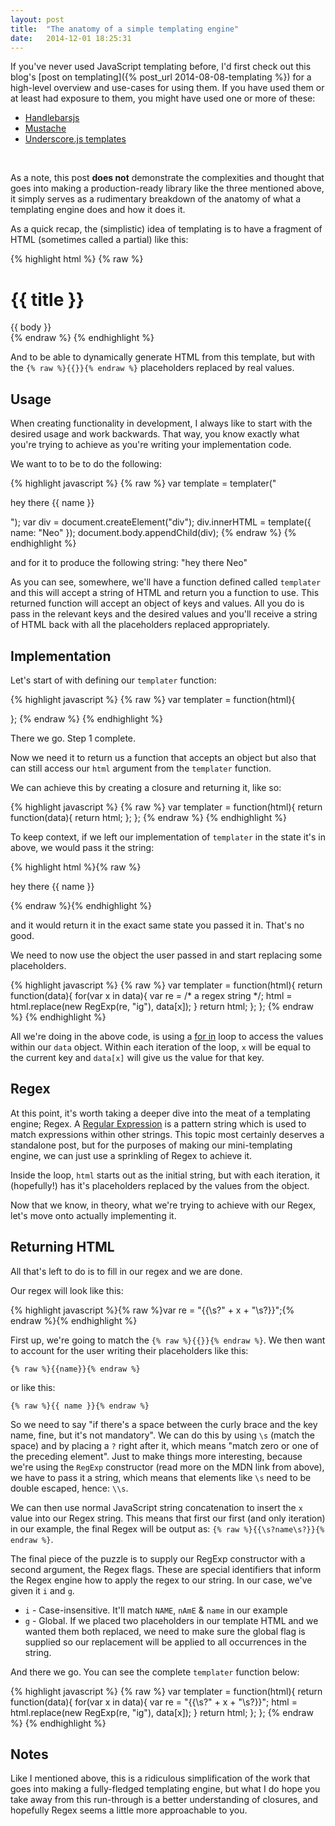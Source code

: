 ```yaml
---
layout: post
title:  "The anatomy of a simple templating engine"
date:   2014-12-01 18:25:31
---
```


If you've never used JavaScript templating before, I'd first check out this blog's [post on templating]({% post_url 2014-08-08-templating %}) for a high-level overview and use-cases for using them. If you have used them or at least had exposure to them, you might have used one or more of these:

* [Handlebarsjs](http://handlebarsjs.com)
* [Mustache](http://mustache.github.io)
* [Underscore.js templates](http://underscorejs.org/#template)

<br>

As a note, this post **does not** demonstrate the complexities and thought that goes into making a production-ready library like the three mentioned above, it simply serves as a rudimentary breakdown of the anatomy of what a templating engine does and how it does it.

As a quick recap, the (simplistic) idea of templating is to have a fragment of HTML (sometimes called a partial) like this: 

{% highlight html %}
{% raw %}
<div class="entry">
  <h1>{{ title }}</h1>
  <div class="body">
    {{ body }}
  </div>
</div>
{% endraw %}
{% endhighlight %}

And to be able to dynamically generate HTML from this template, but with the `{% raw %}{{}}{% endraw %}` placeholders replaced by real values.

## Usage

When creating functionality in development, I always like to start with the desired usage and work backwards. That way, you know exactly what you're trying to achieve as you're writing your implementation code.

We want to to be to do the following:

{% highlight javascript %}
{% raw %}
var template = templater("<p>hey there {{ name }}</p>");
var div = document.createElement("div");
div.innerHTML = template({
  name: "Neo"
});
document.body.appendChild(div);
{% endraw %}
{% endhighlight %}

and for it to produce the following string: "hey there Neo"

As you can see, somewhere, we'll have a function defined called `templater` and this will accept a string of HTML and return you a function to use. This returned function will accept an object of keys and values. All you do is pass in the relevant keys and the desired values and you'll receive a string of HTML back with all the placeholders replaced appropriately.

## Implementation

Let's start of with defining our `templater` function:

{% highlight javascript %}
{% raw %}
var templater = function(html){
  
};
{% endraw %}
{% endhighlight %}

There we go. Step 1 complete.

Now we need it to return us a function that accepts an object but also that can still access our `html` argument from the `templater` function.

We can achieve this by creating a closure and returning it, like so:

{% highlight javascript %}
{% raw %}
var templater = function(html){
  return function(data){
    return html;
  };
};
{% endraw %}
{% endhighlight %}

To keep context, if we left our implementation of `templater` in the state it's in above, we would pass it the string:

{% highlight html %}{% raw %}<p>hey there {{ name }}</p>{% endraw %}{% endhighlight %}

and it would return it in the exact same state you passed it in. That's no good.

We need to now use the object the user passed in and start replacing some placeholders.

{% highlight javascript %}
{% raw %}
var templater = function(html){
  return function(data){
    for(var x in data){
      var re = /* a regex string */;
      html = html.replace(new RegExp(re, "ig"), data[x]);
    }
    return html;
  };
};
{% endraw %}
{% endhighlight %}

All we're doing in the above code, is using a [for in](https://developer.mozilla.org/en-US/docs/Web/JavaScript/Reference/Statements/for...in) loop to access the values within our `data` object. Within each iteration of the loop, `x` will be equal to the current key and `data[x]` will give us the value for that key. 

## Regex

At this point, it's worth taking a deeper dive into the meat of a templating engine; Regex. A [Regular Expression](https://developer.mozilla.org/en-US/docs/Web/JavaScript/Guide/Regular_Expressions) is a pattern string which is used to match expressions within other strings. This topic most certainly deserves a standalone post, but for the purposes of making our mini-templating engine, we can just use a sprinkling of Regex to achieve it.

Inside the loop, `html` starts out as the initial string, but with each iteration, it (hopefully!) has it's placeholders replaced by the values from the object.

Now that we know, in theory, what we're trying to achieve with our Regex, let's move onto actually implementing it.

## Returning HTML

All that's left to do is to fill in our regex and we are done.

Our regex will look like this:

{% highlight javascript %}{% raw %}var re = "{{\\s?" + x + "\\s?}}";{% endraw %}{% endhighlight %}

First up, we're going to match the `{% raw %}{{}}{% endraw %}`. We then want to account for the user writing their placeholders like this:

`{% raw %}{{name}}{% endraw %}`

or like this:

`{% raw %}{{ name }}{% endraw %}`

So we need to say "if there's a space between the curly brace and the key name, fine, but it's not mandatory". We can do this by using `\s` (match the space) and by placing a `?` right after it, which means "match zero or one of the preceding element". Just to make things more interesting, because we're using the `RegExp` constructor (read more on the MDN link from above), we have to pass it a string, which means that elements like `\s` need to be double escaped, hence: `\\s`.

We can then use normal JavaScript string concatenation to insert the `x` value into our Regex string. This means that first our first (and only iteration) in our example, the final Regex will be output as: `{% raw %}{{\s?name\s?}}{% endraw %}`.

The final piece of the puzzle is to supply our RegExp constructor with a second argument, the Regex flags. These are special identifiers that inform the Regex engine how to apply the regex to our string. In our case, we've given it `i` and `g`. 

* `i` - Case-insensitive. It'll match `NAME`, `nAmE` & `name` in our example
* `g` - Global. If we placed two placeholders in our template HTML and we wanted them both replaced, we need to make sure the global flag is supplied so our replacement will be applied to all occurrences in the string.

And there we go. You can see the complete `templater` function below:

{% highlight javascript %}
{% raw %}
var templater = function(html){
  return function(data){
    for(var x in data){
      var re = "{{\\s?" + x + "\\s?}}";
      html = html.replace(new RegExp(re, "ig"), data[x]);
    }
    return html;
  };
};
{% endraw %}
{% endhighlight %}

## Notes

Like I mentioned above, this is a ridiculous simplification of the work that goes into making a fully-fledged templating engine, but what I do hope you take away from this run-through is a better understanding of closures, and hopefully Regex seems a little more approachable to you.